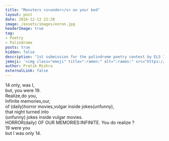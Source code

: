 ```yaml
---
title: "Monsters <s>under</s> on your bed"
layout: post
date: 2016-12-12 22:20
image: /assets/images/enron.jpg
headerImage: true
tag: 
- Poetry
- Palindrome
posts: true
hidden: false
description: "1st submission for the palindrome poetry contest by ELS IIT Kanpur"
jemoji: '<img class="emoji" title=":ramen:" alt=":ramen:" src="https://assets.github.com/images/icons/emoji/unicode/1f35c.png" height="20" width="20" align="absmiddle">'
author: Pratik Mishra
externalLink: false
---
```


14 only, was I,  
but, you were 19.  
Realize,do you,  
Infinite memories,our,  
of (daily)horror movies,vulgar inside jokes(unfunny),  
that night turned into  
(unfunny) jokes inside vulgar movies.  
HORROR(daily) OF OUR MEMORIES:INFINITE.
You do realize ?  
19 were you  
but I was only 14.
